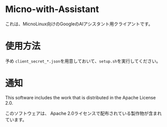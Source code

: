 # Micno-with-Assistant
これは、MicnoLinux向けのGoogleのAIアシスタント用クライアントです。

# 使用方法
予め `client_secret_*.json`を用意しておいて、`setup.sh`を実行してください。

# 通知
This software includes the work that is distributed in the Apache License 2.0.

このソフトウェアは、 Apache 2.0ライセンスで配布されている製作物が含まれています。
